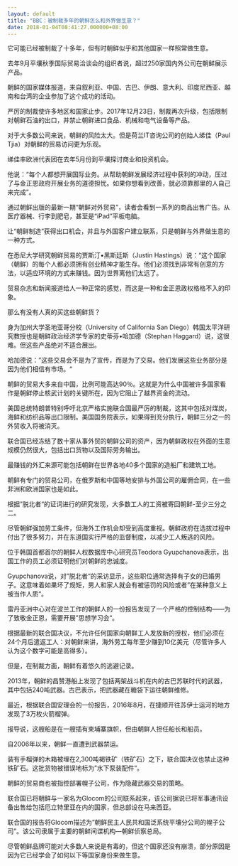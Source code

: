 ```yaml
---
layout: default
title: "BBC：被制裁多年的朝鲜怎么和外界做生意？"
date: 2018-01-04T08:41:27.000000+08:00
---
```


它可能已经被制裁了十多年，但有时朝鲜似乎和其他国家一样照常做生意。

去年9月平壤秋季国际贸易洽谈会的组织者说，超过250家国内外公司在朝鲜展示产品。

朝鲜的国家媒体报道，来自叙利亚、中国、古巴、伊朗、意大利、印度尼西亚、越南和台湾的企业参加了这个成功的活动。

严厉的制裁使许多地区和国家止步。2017年12月23日，制裁再次升级，包括限制对朝鲜石油的出口，并禁止朝鲜进口食品、机械和电气设备等产品。

对于大多数公司来说，朝鲜的风险太大。但是荷兰IT咨询公司的创始人绨佳（Paul Tjia）对朝鲜的贸易访问更为乐观。

绨佳率欧洲代表团在去年5月份到平壤探讨商业和投资机会。

他说：“每个人都想开展国际业务。从帮助朝鲜发展经济过程中获利的冲动，压过了与金正恩政府开展业务的道德担忧。如果你想看到改善，就必须靠那里的人自己来完成”。

通过朝鲜出版的最新一期“朝鲜对外贸易”，读者会看到一系列的商品出售广告。从医疗器械、行李到肥皂，甚至是“iPad”平板电脑。

让“朝鲜制造”获得出口机会，并且与外国客户建立联系，只是朝鲜与外界做生意的一种方式。

在悉尼大学研究朝鲜贸易的贾斯汀•黑斯廷斯（Justin Hastings）说：“这个国家（朝鲜）的每个人都必须拥有创业精神才能生存。他们必须找到非常有创意的方法，以适应环境的方式来赚钱。因为世界离他们太远了。

贸易杂志和新闻报道给人一种正常的感觉，而这是一种和金正恩政权格格不入的印象。

那么有没有人真的买这些朝鲜货？

身为加州大学圣地亚哥分校（University of California San Diego）韩国太平洋研究教授也是朝鲜政治经济学专家的史蒂芬•哈加德（Stephan Haggard）说，这很难。但这些产品绝对不适合展出。

哈加德说：”这些交易会不是为了宣传，而是为了交易。他们发展这些业务部分是因为他们相信有市场。“

朝鲜的贸易大多来自中国，比例可能高达90％。这就是为什么中国被许多国家看作是朝鲜停止核武计划的关键所在，因为它阻止了越界资金的流动。

美国总统特朗普特别呼吁北京严格实施联合国最严厉的制裁，这其中包括对煤炭，海鲜和纺织品等出口限制。美国国务院表示，如果得到充分执行，朝鲜三分之一的外贸收入将被消灭。

联合国已经冻结了数十家从事外贸的朝鲜公司的资产，因为朝鲜政权在外面的生意规模仍然很大，包括出口货物以及国际劳务输出。

最赚钱的外汇来源可能包括朝鲜在世界各地40多个国家的造船厂和建筑工地。

朝鲜有专门的贸易公司，在俄罗斯和中国等地安排与外国公司的雇佣合同，在一些非洲和欧洲国家也是如此。

根据”脱北者“的证词进行的研究发现，大多数工人的工资被寄回朝鲜-至少三分之二。

尽管朝鲜强加劳工条件，但海外工作机会却受到高度重视。朝鲜政府在选拔过程中付出了很多努力，并在东道国实行严格的监督制度，以减少工人叛逃的风险。

位于韩国首都首尔的朝鲜人权数据库中心研究员Teodora Gyupchanova表示，出国工作的员工必须证明他们对朝鲜的忠诚度。

Gyupchanova说，对”脱北者“的采访显示，这些职位通常选择有子女的已婚男子。这意味着如果坏了规矩，男人和家人就会有被惩罚的风险或者”在某种意义上被当作人质“。

雷丹亚洲中心对在波兰工作的朝鲜人的一份报告发现了一个严格的控制结构——为了致敬金正恩，需要开展”思想学习会“。

根据最新的联合国决议，不允许任何国家向朝鲜工人发放新的授权，他们必须在24个月后遣返工人：对朝鲜来讲，海外劳工每年至少赚到10亿美元（尽管许多人认为这个数字可能是高得多）。

但是，在制裁方面，朝鲜有着悠久的逃避记录。

2013年，朝鲜的昌赞港船上发现了包括两架战斗机在内的古巴苏联时代的武器，其中包括240吨武器。古巴表示，把武器藏在糖袋下运往朝鲜维修。

最近，根据联合国安理会的一份报告，2016年8月，在捷顺开往苏伊士运河的地方发现了3万枚火箭榴弹。

报导说，这艘船是在一艘插有柬埔寨旗帜，但由朝鲜人担任船长和船员。

自2006年以来，朝鲜一直遭到武器禁运。

装有手榴弹的木箱被埋在2,300吨褐铁矿（铁矿石）之下，联合国决议也禁止这种铁矿石。这批货物被错误地标为”水下泵装配件“。

朝鲜的贸易商也被指控部署幌子公司，作为隐藏武器交易的策略。

联合国已将朝鲜与一家名为Glocom的公司联系起来，该公司据说已将军事通讯设备出售给包括厄立特里亚在内的国家，但总部设在马来西亚。

联合国的报告将Glocom描述为”朝鲜民主人民共和国泛系统平壤分公司的幌子公司”。该公司隶属于主要的朝鲜间谍机构—朝鲜侦察总局。

尽管朝鲜品牌可能对大多数人来说是有毒的，但这个国家还没有崩溃，部分原因是因为它已经学会了如何以下等国家身份来做生意。

